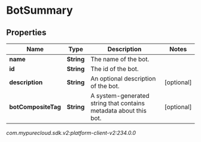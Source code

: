 # BotSummary


## Properties

| Name | Type | Description | Notes |
| ------------ | ------------- | ------------- | ------------- |
| **name** | **String** | The name of the bot. |  |
| **id** | **String** | The id of the bot. |  |
| **description** | **String** | An optional description of the bot. |  [optional] |
| **botCompositeTag** | **String** | A system-generated string that contains metadata about this bot. |  [optional] |




_com.mypurecloud.sdk.v2:platform-client-v2:234.0.0_
